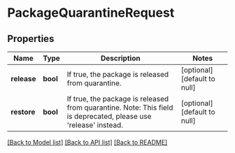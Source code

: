 # PackageQuarantineRequest

## Properties
Name | Type | Description | Notes
------------ | ------------- | ------------- | -------------
**release** | **bool** | If true, the package is released from quarantine. | [optional] [default to null]
**restore** | **bool** | If true, the package is released from quarantine. Note: This field is deprecated, please use &#39;release&#39; instead. | [optional] [default to null]

[[Back to Model list]](../README.md#documentation-for-models) [[Back to API list]](../README.md#documentation-for-api-endpoints) [[Back to README]](../README.md)


